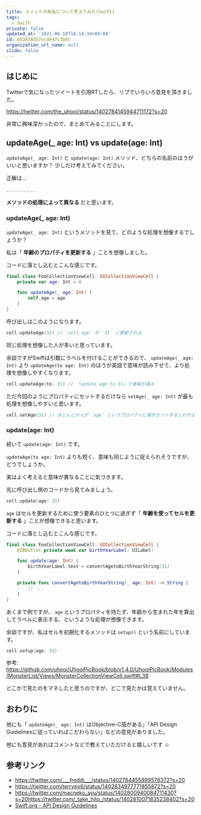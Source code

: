 ```yaml
---
title: メソッドの命名について考えてみた(Swift)
tags:
  - Swift
private: false
updated_at: '2021-06-10T18:14:34+09:00'
id: 0d3878d57ecde47c3b0c
organization_url_name: null
slide: false
---
```

## はじめに

Twitterで気になったツイートを引用RTしたら、リプでいろいろ意見を頂きました。

https://twitter.com/the_uhooi/status/1402784145944711172?s=20

非常に興味深かったので、まとめてみることにします。

## updateAge(_ age: Int) vs update(age: Int)

`updateAge(_ age: Int)` と `update(age: Int)` メソッド、どちらの名前のほうがいいと思いますか？
少しだけ考えてみてください。

正解は…

.
.
.
.
.
.
.
.
.
.

__メソッドの処理によって異なる__ だと思います。

### updateAge(_ age: Int)

`updateAge(_ age: Int)` というメソッドを見て、どのような処理を想像するでしょうか？

私は「 __年齢のプロパティを更新する__ 」ことを想像しました。

コードに落とし込むとこんな感じです。

```swift:FooCollectionViewCell.swift
final class FooCollectionViewCell: UICollectionViewCell {
    private var age: Int = 0

    func updateAge(_ age: Int) {
        self.age = age
    }
}
```

呼び出しはこのようになります。

```swift
cell.updateAge(31) // `cell.age` が `31` に更新される
```

同じ処理を想像した人が多いと思っています。

余談ですがSwiftは引数にラベルを付けることができるので、 `updateAge(_ age: Int)` より `updateAge(to age: Int)` のほうが英語で意味が読み下せて、より処理を想像しやすくなります。

```swift
cell.updateAge(to: 31) // 「update age to 31」で意味が通る
```

ただ今回のようにプロパティにセットするだけなら `setAge(_ age: Int)` が最も処理を想像しやすいと思います。

```swift
cell.setAge(31) // ほとんどの人が `age` というプロパティに値をセットするとわかると思う
```

### update(age: Int)

続いて `update(age: Int)` です。

`updateAge(to age: Int)` よりも短く、意味も同じように捉えられそうですが、どうでしょうか。

実はよく考えると意味が異なることに気づきます。

先に呼び出し側のコードから見てみましょう。

```swift
cell.update(age: 31)
```

`age` はセルを更新するために使う要素のひとつに過ぎず「 __年齢を使ってセルを更新する__ 」ことが想像できると思います。

コードに落とし込むとこんな感じです。

```swift:FooCollectionViewCell.swift
final class FooCollectionViewCell: UICollectionViewCell {
    @IBOutlet private weak var birthYearLabel: UILabel!

    func update(age: Int) {
        birthYearLabel.text = convertAgetoBirthYearString(31)
    }

    private func convertAgetoBirthYearString(_ age: Int) -> String {
        // ...
    }
}
```

あくまで例ですが、 `age` というプロパティを持たず、年齢から生まれた年を算出してラベルに表示する、というような処理が想像できます。

余談ですが、私はセルを初期化するメソッドは `setup()` という名前にしています。

```swift
cell.setup(age: 31)
```

参考: https://github.com/uhooi/UhooiPicBook/blob/v1.4.0/UhooiPicBook/Modules/MonsterList/Views/MonsterCollectionViewCell.swift#L38

どこかで見たのをマネしたと思うのですが、どこで見たかは覚えていません。

## おわりに

他にも「 `updateAge(_ age: Int)` はObjective-C感がある」「API Design Guidelinesに従っていればこだわらない」などの意見がありました。

他にも意見があればコメントなどで教えていただけると嬉しいです :relaxed: 

## 参考リンク

- https://twitter.com/___freddi___/status/1402784455899578372?s=20
- https://twitter.com/terrypy6/status/1402834977771855872?s=20
- https://twitter.com/macneko_ayu/status/1402800940084711430?s=20https://twitter.com/_take_hito_/status/1402810071835238402?s=20
- [Swift.org - API Design Guidelines](https://swift.org/documentation/api-design-guidelines/)
